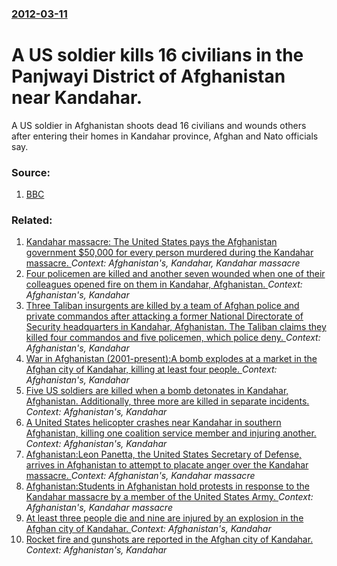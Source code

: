 ### [2012-03-11](/news/2012/03/11/index.md)

# A US soldier kills 16 civilians in the Panjwayi District of Afghanistan near Kandahar. 

A US soldier in Afghanistan shoots dead 16 civilians and wounds others after entering their homes in Kandahar province, Afghan and Nato officials say.


### Source:

1. [BBC](http://www.bbc.co.uk/news/world-asia-17332398)

### Related:

1. [Kandahar massacre: The United States pays the Afghanistan government $50,000 for every person murdered during the Kandahar massacre. ](/news/2012/03/25/kandahar-massacre-the-united-states-pays-the-afghanistan-government-50-000-for-every-person-murdered-during-the-kandahar-massacre.md) _Context: Afghanistan's, Kandahar, Kandahar massacre_
2. [Four policemen are killed and another seven wounded when one of their colleagues opened fire on them in Kandahar, Afghanistan. ](/news/2016/02/11/four-policemen-are-killed-and-another-seven-wounded-when-one-of-their-colleagues-opened-fire-on-them-in-kandahar-afghanistan.md) _Context: Afghanistan's, Kandahar_
3. [Three Taliban insurgents are killed by a team of Afghan police and private commandos after attacking a former National Directorate of Security headquarters in Kandahar, Afghanistan. The Taliban claims they killed four commandos and five policemen, which police deny. ](/news/2014/03/12/three-taliban-insurgents-are-killed-by-a-team-of-afghan-police-and-private-commandos-after-attacking-a-former-national-directorate-of-securi.md) _Context: Afghanistan's, Kandahar_
4. [War in Afghanistan (2001-present):A bomb explodes at a market in the Afghan city of Kandahar, killing at least four people. ](/news/2013/08/5/war-in-afghanistan-2001apresent-pa-bomb-explodes-at-a-market-in-the-afghan-city-of-kandahar-killing-at-least-four-people.md) _Context: Afghanistan's, Kandahar_
5. [Five US soldiers are killed when a bomb detonates in Kandahar, Afghanistan. Additionally, three more are killed in separate incidents. ](/news/2013/05/4/five-us-soldiers-are-killed-when-a-bomb-detonates-in-kandahar-afghanistan-additionally-three-more-are-killed-in-separate-incidents.md) _Context: Afghanistan's, Kandahar_
6. [A United States helicopter crashes near Kandahar in southern Afghanistan, killing one coalition service member and injuring another. ](/news/2013/03/16/a-united-states-helicopter-crashes-near-kandahar-in-southern-afghanistan-killing-one-coalition-service-member-and-injuring-another.md) _Context: Afghanistan's, Kandahar_
7. [Afghanistan:Leon Panetta, the United States Secretary of Defense, arrives in Afghanistan to attempt to placate anger over the Kandahar massacre. ](/news/2012/03/14/afghanistan-pleon-panetta-the-united-states-secretary-of-defense-arrives-in-afghanistan-to-attempt-to-placate-anger-over-the-kandahar-mass.md) _Context: Afghanistan's, Kandahar massacre_
8. [Afghanistan:Students in Afghanistan hold protests in response to the Kandahar massacre by a member of the United States Army. ](/news/2012/03/13/afghanistan-pstudents-in-afghanistan-hold-protests-in-response-to-the-kandahar-massacre-by-a-member-of-the-united-states-army.md) _Context: Afghanistan's, Kandahar massacre_
9. [At least three people die and nine are injured by an explosion in the Afghan city of Kandahar. ](/news/2012/02/5/at-least-three-people-die-and-nine-are-injured-by-an-explosion-in-the-afghan-city-of-kandahar.md) _Context: Afghanistan's, Kandahar_
10. [Rocket fire and gunshots are reported in the Afghan city of Kandahar. ](/news/2011/10/8/rocket-fire-and-gunshots-are-reported-in-the-afghan-city-of-kandahar.md) _Context: Afghanistan's, Kandahar_
